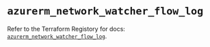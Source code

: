 # `azurerm_network_watcher_flow_log`

Refer to the Terraform Registory for docs: [`azurerm_network_watcher_flow_log`](https://registry.terraform.io/providers/hashicorp/azurerm/3.64.0/docs/resources/network_watcher_flow_log).

